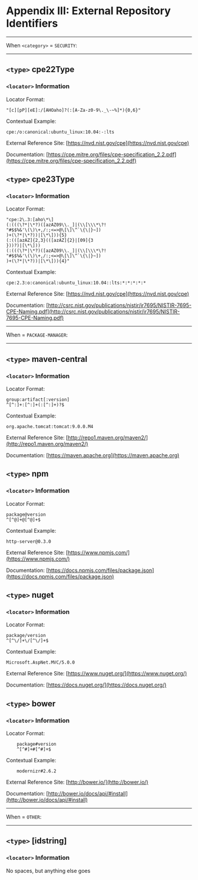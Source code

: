 # Appendix III: External Repository Identifiers

***
When `<category>` = `SECURITY`:
***

## `<type>` cpe22Type <a name="cpe22"></a>

### `<locator>` Information

Locator Format:

    "[c][pP][eE]:/[AHOaho]?(:[A-Za-z0-9\._\-~%]*){0,6}"

Contextual Example:

    cpe:/o:canonical:ubuntu_linux:10.04:-:lts

External Reference Site: [https://nvd.nist.gov/cpe](https://nvd.nist.gov/cpe)

Documentation: [https://cpe.mitre.org/files/cpe-specification_2.2.pdf](https://cpe.mitre.org/files/cpe-specification_2.2.pdf)


## `<type>` cpe23Type <a name="cpe23"></a>

### `<locator>` Information

Locator Format:

    "cpe:2\.3:[aho\*\­]
    (:(((\?*|\*?)([a­zA­Z0­9\­\._]|(\\[\\\*\?!
    "#$$%&'\(\)\+,/:;<=>@\[\]\^`\{\|}~])
    )+(\?*|\*?))|[\*\­])){5}
    (:(([a­zA­Z]{2,3}(­([a­zA­Z]{2}|[0­9]{3
    }))?)|[\*\­]))
    (:(((\?*|\*?)([a­zA­Z0­9\­\._]|(\\[\\\*\?!
    "#$$%&'\(\)\+,/:;<=>@\[\]\^`\{\|}~])
    )+(\?*|\*?))|[\*\­])){4}"

Contextual Example:

    cpe:2.3:o:canonical:ubuntu_linux:10.04:­:lts:*:*:*:*:*

External Reference Site: [https://nvd.nist.gov/cpe](https://nvd.nist.gov/cpe)

Documentation: [http://csrc.nist.gov/publications/nistir/ir7695/NISTIR-7695-CPE-Naming.pdf](http://csrc.nist.gov/publications/nistir/ir7695/NISTIR-7695-CPE-Naming.pdf)

***
When <category> = `PACKAGE-MANAGER`:
***

## `<type>` maven-central <a name="maven"></a>

### `<locator>` Information

Locator Format:

    group:artifact[:version]
    ^[^:]+:[^:]+(:[^:]+)?$

Contextual Example:

    org.apache.tomcat:tomcat:9.0.0.M4

External Reference Site: [http://repo1.maven.org/maven2/](http://repo1.maven.org/maven2/)

Documentation: [https://maven.apache.org](https://maven.apache.org)

## `<type>` npm <a name="npm"></a>

### `<locator>` Information

Locator Format:

    package@version
    ^[^@]+@[^@]+$

Contextual Example:

    http-server@0.3.0

External Reference Site: [https://www.npmjs.com/](https://www.npmjs.com/)

Documentation: [https://docs.npmjs.com/files/package.json](https://docs.npmjs.com/files/package.json)

## `<type>` nuget <a name="nuget"></a>

### `<locator>` Information

Locator Format:

    package/version
    ^[^\/]+\/[^\/]+$

Contextual Example:

    Microsoft.AspNet.MVC/5.0.0

External Reference Site: [https://www.nuget.org/](https://www.nuget.org/)

Documentation: [https://docs.nuget.org/](https://docs.nuget.org/)

## `<type>` bower <a name="bower"></a>

### `<locator>` Information

Locator Format:

        package#version
        ^[^#]+#[^#]+$

Contextual Example:

        modernizr#2.6.2

External Reference Site: [http://bower.io/](http://bower.io/)

Documentation: [http://bower.io/docs/api/#install](http://bower.io/docs/api/#install)

***
When <category> = `OTHER`:
***

## `<type>` [idstring] <a name="idstring"></a>

### `<locator>` Information

No spaces, but anything else goes
